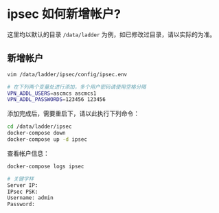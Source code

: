 # ipsec 如何新增帐户?

这里均以默认的目录 `/data/ladder` 为例，如已修改过目录，请以实际的为准。

## 新增帐户

```bash
vim /data/ladder/ipsec/config/ipsec.env

# 在下列两个变量处进行添加，多个用户密码请使用空格分隔
VPN_ADDL_USERS=ascmcs ascmcs1
VPN_ADDL_PASSWORDS=123456 123456
```

添加完成后，需要重启下，请以此执行下列命令：

```bash
cd /data/ladder/ipsec
docker-compose down
docker-compose up -d ipsec
```

查看帐户信息：

```bash
docker-compose logs ipsec

# 关键字样
Server IP: 
IPsec PSK: 
Username: admin
Password: 
```
